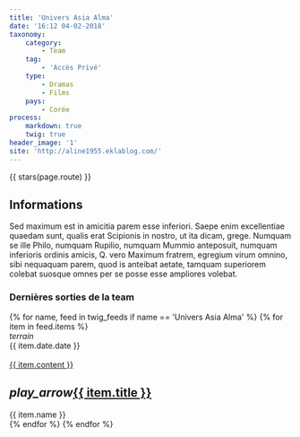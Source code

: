 ```yaml
---
title: 'Univers Asia Alma'
date: '16:12 04-02-2018'
taxonomy:
    category:
        - Team
    tag:
        - 'Accès Privé'
    type:
        - Dramas
        - Films
    pays:
        - Corée
process:
    markdown: true
    twig: true
header_image: '1'
site: 'http://aline1955.eklablog.com/'
---
```


{{ stars(page.route) }}

<h2>Informations</h2>

Sed maximum est in amicitia parem esse inferiori. Saepe enim excellentiae quaedam sunt, qualis erat Scipionis in nostro, ut ita dicam, grege. Numquam se ille Philo, numquam Rupilio, numquam Mummio anteposuit, numquam inferioris ordinis amicis, Q. vero Maximum fratrem, egregium virum omnino, sibi nequaquam parem, quod is anteibat aetate, tamquam superiorem colebat suosque omnes per se posse esse ampliores volebat.


<h3>Dernières sorties de la team</h3>



<div class="row">
{% for name, feed in twig_feeds if name == 'Univers Asia Alma' %}
{% for item in feed.items %}
<div class="col s12 m6 l4 xl3">
<div class="card">
<span class="top-icon"><i class="material-icons">terrain</i></span>
<div class="rssincl-itemdate">{{ item.date.date }}</div><br>
<a href="{{ item.url }}" target="_blank"><div class="item-image">{{ item.content }}</div></a>
 <h2 class="truncate"><i class="tiny material-icons">play_arrow</i><a href="{{ item.url }}" target="_blank">{{ item.title }}</a></h2>
<div class="rssincl-itemfeedtitle">{{ item.name }}</div>
</div>
</div>
{% endfor %}
{% endfor %}
</div>